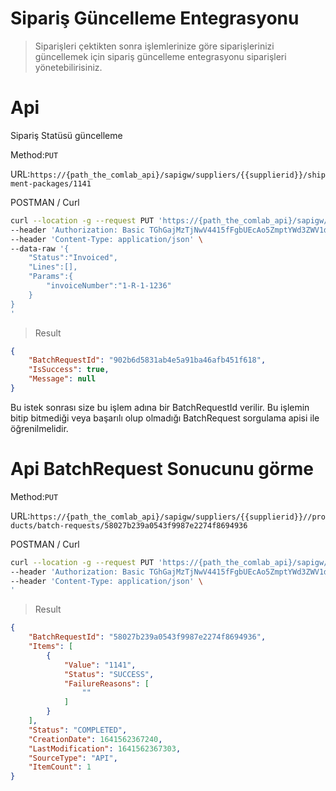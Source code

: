 # Sipariş Güncelleme Entegrasyonu

> Siparişleri çektikten sonra işlemlerinize göre siparişlerinizi güncellemek için sipariş güncelleme entegrasyonu siparişleri yönetebilirisiniz.

# Api

Sipariş Statüsü güncelleme

Method:`PUT`

URL:`https://{path_the_comlab_api}/sapigw/suppliers/{{supplierid}}/shipment-packages/1141`


POSTMAN / Curl
```sh
curl --location -g --request PUT 'https://{path_the_comlab_api}/sapigw/suppliers/{{supplierid}}/shipment-packages/1141' \
--header 'Authorization: Basic TGhGajMzTjNwV4415fFgbUEcAo5ZmptYWd3ZWV1dVJWVGZIUGRybUhYWEhmbUM=' \
--header 'Content-Type: application/json' \
--data-raw '{
    "Status":"Invoiced",
    "Lines":[],
    "Params":{
        "invoiceNumber":"1-R-1-1236"
    }
}
'
```
> Result
```json
{
    "BatchRequestId": "902b6d5831ab4e5a91ba46afb451f618",
    "IsSuccess": true,
    "Message": null
}
```

Bu istek sonrası size bu işlem adına bir BatchRequestId verilir. Bu işlemin bitip bitmediği veya başarılı olup olmadığı BatchRequest sorgulama apisi ile öğrenilmelidir.

# Api BatchRequest Sonucunu görme

Method:`PUT`

URL:`https://{path_the_comlab_api}/sapigw/suppliers/{{supplierid}}//products/batch-requests/58027b239a0543f9987e2274f8694936`


POSTMAN / Curl
```sh
curl --location -g --request PUT 'https://{path_the_comlab_api}/sapigw/suppliers/{{supplierid}}/products/batch-requests/58027b239a0543f9987e2274f8694936' \
--header 'Authorization: Basic TGhGajMzTjNwV4415fFgbUEcAo5ZmptYWd3ZWV1dVJWVGZIUGRybUhYWEhmbUM=' \
--header 'Content-Type: application/json' \
'
```
> Result
```json
{
    "BatchRequestId": "58027b239a0543f9987e2274f8694936",
    "Items": [
        {
            "Value": "1141",
            "Status": "SUCCESS",
            "FailureReasons": [
                ""
            ]
        }
    ],
    "Status": "COMPLETED",
    "CreationDate": 1641562367240,
    "LastModification": 1641562367303,
    "SourceType": "API",
    "ItemCount": 1
}
```